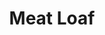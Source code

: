---
title: "Meat Loaf"
summary: "Michael Lee Aday , known professionally as Meat Loaf, was an American rock singer and actor known for his powerful, wide-ranging voice and theatrical live shows. He is on the list of best-selling music artists. His Bat Out of Hell trilogy—Bat Out of Hell , Bat Out of Hell II: Back into Hell , and Bat Out of Hell III: The Monster Is Loose —has sold more than 100 million records worldwide. The first album stayed on the charts for over nine years, as of 2016 still sold an estimated 200,000 copies annually, and is on the list of best-selling albums.After the commercial success of Bat Out of Hell and Bat Out of Hell II: Back Into Hell, and earning a Grammy Award for Best Solo Rock Vocal Performance for the song \"I'd Do Anything for Love\", Meat Loaf nevertheless experienced some difficulty establishing a steady career within the United States. The key to this success was his popularity in Europe, especially in the United Kingdom and Ireland. He received the 1994 Brit Award in the United Kingdom for best-selling album and single. He appeared in the 1997 film Spice World and he ranked 23rd for the number of weeks spent on the UK charts in 2006. He ranks 96th on VH1's \"100 Greatest Artists of Hard Rock\".Meat Loaf appeared in over 50 films and television shows, sometimes as himself or as characters resembling his stage persona. His film roles include Eddie in The Rocky Horror Picture Show and Robert Paulsen in Fight Club . His early stage work included dual roles in the original Broadway cast of The Rocky Horror Show. He also appeared in the musical Hair, both on and Off-Broadway."
slug: "meat-loaf"
image: "meat-loaf.jpg"
apple_music_artist_url: "https://music.apple.com/gb/artist/meat-loaf/60358"
wikipedia_url: "https://en.wikipedia.org/wiki/Meat_Loaf"
---